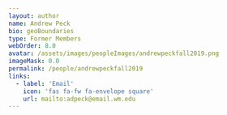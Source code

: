 ```yaml
---
layout: author
name: Andrew Peck
bio: geoBoundaries
type: Former Members
webOrder: 8.0
avatar: /assets/images/peopleImages/andrewpeckfall2019.png
imageMask: 0.0
permalink: /people/andrewpeckfall2019
links:
  - label: 'Email'
    icon: 'fas fa-fw fa-envelope square'
    url: mailto:adpeck@email.wm.edu
---
```

